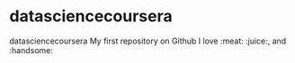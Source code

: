 # datasciencecoursera
datasciencecoursera
My first repository on Github
I love :meat: :juice:, and :handsome:
